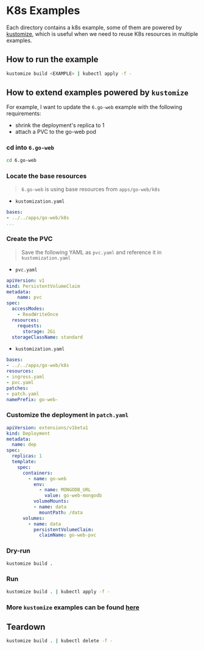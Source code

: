 # K8s Examples

Each directory contains a k8s example, some of them are powered by [kustomize](https://github.com/kubernetes-sigs/kustomize), which is useful when we need to reuse K8s resources in multiple examples.

## How to run the example

```sh
kustomize build <EXAMPLE> | kubectl apply -f -
```

## How to extend examples powered by `kustomize`

For example, I want to update the `6.go-web` example with the following requirements:

* shrink the deployment's replica to 1
* attach a PVC to the go-web pod

### cd into `6.go-web`

```sh
cd 6.go-web
```

### Locate the base resources

> `6.go-web` is using base resources from `apps/go-web/k8s`

* `kustomization.yaml`

```yaml
bases:
- ../../apps/go-web/k8s
...
```

### Create the PVC

> Save the following YAML as `pvc.yaml` and reference it in `kustomization.yaml`

* `pvc.yaml`

```yaml
apiVersion: v1
kind: PersistentVolumeClaim
metadata:
    name: pvc
spec:
  accessModes:
    - ReadWriteOnce
  resources:
    requests:
      storage: 2Gi
  storageClassName: standard
```

* `kustomization.yaml`

```yaml
bases:
- ../../apps/go-web/k8s
resources:
- ingress.yaml
- pvc.yaml
patches:
- patch.yaml
namePrefix: go-web-
```

### Customize the deployment in `patch.yaml`

```yaml
apiVersion: extensions/v1beta1
kind: Deployment
metadata:
  name: dep
spec:
  replicas: 1
  template:
    spec:
      containers:
        - name: go-web
          env:
            - name: MONGODB_URL
              value: go-web-mongodb
          volumeMounts:
          - name: data
            mountPath: /data
      volumes:
        - name: data
          persistentVolumeClaim:
            claimName: go-web-pvc

```

### Dry-run

```sh
kustomize build .
```

### Run

```sh
kustomize build . | kubectl apply -f -
```

### More `kustomize` examples can be found [here](https://github.com/kubernetes-sigs/kustomize/blob/master/docs/kustomization.yaml)

## Teardown

```sh
kustomize build . | kubectl delete -f -
```
